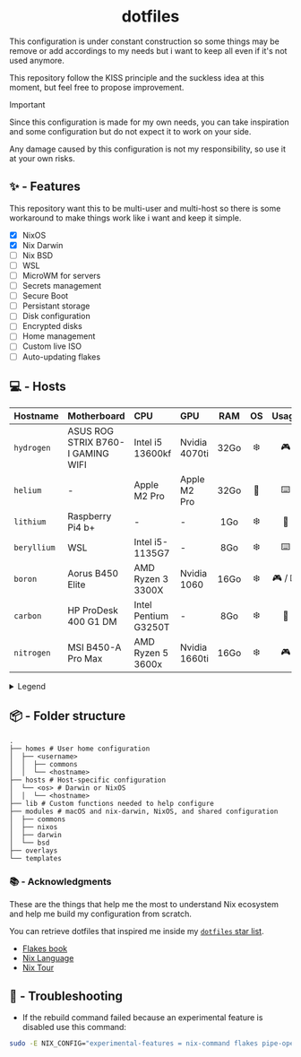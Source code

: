 <div align="center">
  <h1> dotfiles </h1>
</div>

This configuration is under constant construction so some things may be remove or add accordings to my needs but i want to keep all even if it's not used anymore.

This repository follow the KISS principle and the suckless idea at this moment, but feel free to propose improvement.

> [!IMPORTANT]
> Since this configuration is made for my own needs, you can take inspiration and some configuration but do not expect it to work on your side.
>
> Any damage caused by this configuration is not my responsibility, so use it at your own risks.

## ✨️ - Features

This repository want this to be multi-user and multi-host so there is some workaround to make things work like i want and keep it simple.

- [x] NixOS
- [x] Nix Darwin
- [ ] Nix BSD
- [ ] WSL
- [ ] MicroWM for servers
- [ ] Secrets management
- [ ] Secure Boot
- [ ] Persistant storage
- [ ] Disk configuration
- [ ] Encrypted disks
- [ ] Home management
- [ ] Custom live ISO
- [ ] Auto-updating flakes

## 💻 - Hosts

|  Hostname    | Motherboard                       | CPU                  | GPU               | RAM  | OS  | Usage    | Status |
| :----------- | :-------------------------------- | :------------------- | :---------------- | :--: | :-: | :------: | :----: |
|  `hydrogen`  | ASUS ROG STRIX B760-I GAMING WIFI | Intel i5 13600kf     | Nvidia 4070ti     | 32Go | ❄️  | 🎮️      | 🟢️     |
|  `helium`    | -                                 | Apple M2 Pro         | Apple M2 Pro      | 32Go | 🍎️  | ⌨️      | 🟢️     |
|  `lithium`   | Raspberry Pi4 b+                  | -                    | -                 | 1Go  | ❄️  | 🧨️      | 🟠     |
|  `beryllium` | WSL                               | Intel i5-1135G7      | -                 | 8Go  | ❄️  | ⌨️      | 🔴     |
|  `boron`     | Aorus B450 Elite                  | AMD Ryzen 3 3300X    | Nvidia 1060       | 16Go | ❄️  | 🎮️ / ⌨️ | 🔴     |
|  `carbon`    | HP ProDesk 400 G1 DM              | Intel Pentium G3250T | -                 | 8Go  | ❄️  | 💾️      | 🔴     |
|  `nitrogen`  | MSI B450-A Pro Max                | AMD Ryzen 5 3600x    | Nvidia 1660ti     | 16Go | ❄️  | 🎮️      | 🔴     |

<details>
  <summary>Legend</summary>

- 🎮️ : Gaming
- 💾️ : Server
- ☁️ : Virtual Machime
- ⌨️ : Coding
- 🧨️ : Testing purpose
- 🎭️ : Dual Boot

- ❄️ : NixOS
- 🍎️ : MacOS
- 👹️ : FreeBSD with [NixBSD](https://github.com/nixos-bsd/nixbsd)
</details>

## 📦 - Folder structure

```
.
├── homes # User home configuration
│  ├── <username>
│  │  ├── commons
│  │  └── <hostname>
├── hosts # Host-specific configuration
│  └── <os> # Darwin or NixOS
│  │  └── <hostname>
├── lib # Custom functions needed to help configure
├── modules # macOS and nix-darwin, NixOS, and shared configuration
│  ├── commons
│  ├── nixos
│  ├── darwin
│  └── bsd
├── overlays
└── templates
```

### 📚️ - Acknowledgments

These are the things that help me the most to understand Nix ecosystem and help me build my configuration from scratch.

You can retrieve dotfiles that inspired me inside my [`dotfiles` star list](https://github.com/stars/Cosmeak/lists/useful-dotfiles).

- [Flakes book](https://nixos-and-flakes.thiscute.world/)
- [Nix Language](https://nix.dev/)
- [Nix Tour](https://nixcloud.io/tour/?id=introduction/nix)

## 🐛 - Troubleshooting

- If the rebuild command failed because an experimental feature is disabled use this command:
```sh
sudo -E NIX_CONFIG="experimental-features = nix-command flakes pipe-operators" nixos-rebuild switch --flake .
```
